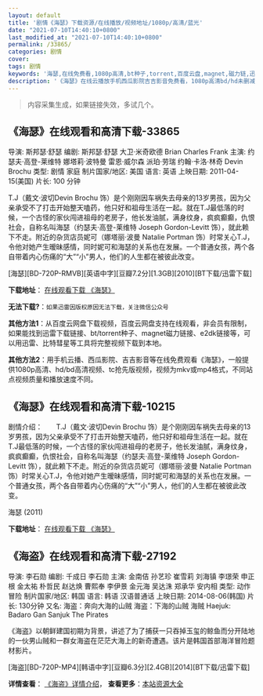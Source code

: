 ```yaml
---
layout: default
title: '剧情《海瑟》下载资源/在线播放/视频地址/1080p/高清/蓝光'
date: "2021-07-10T14:40:10+0800"
last_modified_at: "2021-07-10T14:40:10+0800"
permalink: /33865/
categories: 剧情
cover:
tags: 剧情
keywords: '海瑟,在线免费看,1080p高清,bt种子,torrent,百度云盘,magnet,磁力链,迅雷下载资源'
description: '《海瑟》在线云播放手机西瓜影院吉吉影音免费看，1080p高清bd/hd未删减完整版和tc抢先枪版，mkv/mp4格式，附带bt/torrent种子、magnet/磁力链、百度云盘、网盘资源迅雷下载链接'
---
```


>内容采集生成，如果链接失效，多试几个。


## 《海瑟》在线观看和高清下载-33865

导演: 斯邦瑟·舒瑟 编剧: 斯邦瑟·舒瑟 大卫·米奇欧德 Brian Charles Frank 主演: 约瑟夫·高登-莱维特 娜塔莉·波特曼 雷恩·威尔森 派珀·劳瑞 约翰·卡洛·林奇 Devin Brochu 类型: 剧情 家庭 制片国家/地区: 美国 语言: 英语 上映日期: 2011-04-15(美国) 片长: 100 分钟

T.J（戴文·波切Devin Brochu 饰）是个刚刚因车祸失去母亲的13岁男孩，因为父亲承受不了打击开始整天嗑药，他只好和祖母生活在一起。就在T.J最低落的时候，一个古怪的家伙闯进祖母的老房子，他长发油腻，满身纹身，疯疯癫癫，仇恨社会，自称名叫海瑟（约瑟夫·高登-莱维特 Joseph Gordon-Levitt 饰），就此赖下不走。附近的杂货店员妮可（娜塔丽·波曼 Natalie Portman 饰）时常关心T.J，令他对她产生暧昧感情，同时妮可和海瑟的关系也在发展。一个普通女孩，两个各自带着内心伤痛的“大”“小”男人，他们的人生都在被彼此改变。


[海瑟][BD-720P-RMVB][英语中字][豆瓣7.2分][1.3GB][2010][BT下载/迅雷下载]

**下载地址**： [在线观看下载 《海瑟》](https://www.btdx8.com/torrent/hesher_2010.html) 


**无法下载?**：`如果迅雷因版权原因无法下载，关注微信公众号 `

**其他方法1**：从百度云网盘下载视频，百度云网盘支持在线观看，非会员有限制，如果能找到迅雷下载链接、bt/torrent种子、magnet磁力链接、e2dk链接等，可以用迅雷、比特彗星等工具将完整视频下载到本地。

**其他方法2**：用手机云播、西瓜影院、吉吉影音等在线免费观看《海瑟》，一般提供1080p高清、hd/bd高清视频、tc抢先版视频，视频为mkv或mp4格式，不同站点视频质量和播放速度不同。


## 《海瑟》在线观看和高清下载-10215

剧情介绍：　　T.J（戴文·波切Devin Brochu 饰）是个刚刚因车祸失去母亲的13岁男孩，因为父亲承受不了打击开始整天嗑药，他只好和祖母生活在一起。就在T.J最低落的时候，一个古怪的家伙闯进祖母的老房子，他长发油腻，满身纹身，疯疯癫癫，仇恨社会，自称名叫海瑟（约瑟夫·高登-莱维特 Joseph Gordon-Levitt 饰），就此赖下不走。附近的杂货店员妮可（娜塔丽·波曼 Natalie Portman 饰）时常关心T.J，令他对她产生暧昧感情，同时妮可和海瑟的关系也在发展。一个普通女孩，两个各自带着内心伤痛的“大”“小”男人，他们的人生都在被彼此改变。


海瑟 (2011)

**下载地址**： [在线观看下载 《海瑟》](https://www.btbtdy.me/btdy/dy8502.html) 


## 《海盗》在线观看和高清下载-27192

导演: 李石勋 编剧: 千成日 李石勋 主演: 金南佶 孙艺珍 崔雪莉 刘海镇 李璟荣 申正根 金太祐 朴哲民 赵达焕 曹熙奉 李伊景 金元海 吴达洙 郑承华 安内相 类型: 动作 冒险 制片国家/地区: 韩国 语言: 韩语 汉语普通话 上映日期: 2014-08-06(韩国) 片长: 130分钟 又名: 海盗：奔向大海的山贼 海盗：下海的山贼 海贼 Haejuk: Badaro Gan Sanjuk The Pirates

《海盗》以朝鲜建国初期为背景，讲述了为了捕获一只吞掉玉玺的鲸鱼而分开陆地的一伙男山贼和一群女海盗在茫茫大海上的新奇遭遇。该片是韩国首部海洋冒险题材影片。


[海盗][BD-720P-MP4][韩语中字][豆瓣6.3分][2.4GB][2014][BT下载/迅雷下载]

**详情查看**： [《海盗》详情介绍](/movie/27192/)， **查看更多**：[本站资源大全](/movie/t/all/)

